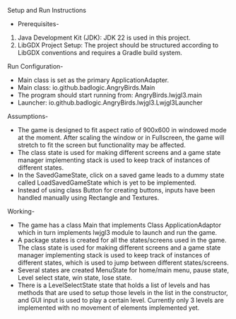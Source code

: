 Setup and Run Instructions
- Prerequisites-
1. Java Development Kit (JDK): JDK 22 is used in this project.
2. LibGDX Project Setup: The project should be structured according to LibGDX conventions and requires a Gradle build system.

Run Configuration- 
- Main class is set as the primary ApplicationAdapter.
- Main class: io.github.badlogic.AngryBirds.Main
- The program should start running from: AngryBirds.lwjgl3.main
- Launcher: io.github.badlogic.AngryBirds.lwjgl3.Lwjgl3Launcher

Assumptions-
- The game is designed to fit aspect ratio of 900x600 in windowed mode at the moment. After scaling the window or in Fullscreen, the game will stretch to fit the screen but functionality may be affected.
- The class state is used for making different screens and a game state manager implementing  stack is used to keep track of instances of different states.
- In the SavedGameState, click on a saved game leads to a dummy state called LoadSavedGameState which is yet to be implemented.
- Instead of using class Button for creating buttons, inputs have been handled manually using Rectangle and Textures.


Working-
- The game has a class Main that implements Class ApplicationAdaptor which in turn implements lwjgl3 module to launch and run the game.
- A package states is created for all the states/screens used in the game. The class state is used for making different screens and a game state manager implementing stack is used to keep track of instances of different states, which is used to jump between different states/screens.
- Several states are created MenuState for home/main menu, pause state, Level select state, win state, lose state.
- There is a LevelSelectState state that holds a list of levels and has methods that are used to setup those levels in the list in the constructor, and GUI input is used to play a certain level. Currently only 3 levels are implemented with no movement of elements implemented yet.
  
